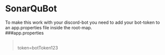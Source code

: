 # SonarQuBot

To make this work with your discord-bot you need to add your bot-token to an app.properties file inside the root-map.
<br>
###app.properties
><br> token=botToken123
